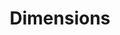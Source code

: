 ---
bigquery: https://console.cloud.google.com/bigquery?p=covid-19-dimensions-ai&page=table&d=data&t=publications
contributors: Digital Science, https://www.digital-science.com/
cost: Free for personal, non-commercial use.
description: Dimensions contains more than 100 million publications, ranging from
  articles published in scholarly journals, books and book chapters, to preprints
  and conference proceedings. All publications are contextualized with linked data
  sets, funding, publications, patents, clinical trials, and policy documents. You
  can also view associated categories, funders, institutions, and researcher profiles.
documentation: https://docs.dimensions.ai/bigquery/index.html
last_edit: 04/09/2022, 18:49:36
location: https://www.dimensions.ai/products/free/
maintained_by: Digital Science, https://www.digital-science.com/
schema_fields:
- publication_year
- original_abstract
- arxiv_id
- original_assignee_orgs
- acronym
- end_year
- start_year
- family_count
- relationships
- date_modified
- linkout
- mesh_headings
- conference
- description
- funder_org_acronyms
- categories
- concepts
- date_imported_gbq
- associated_publication_arxiv_id
- resulting_publication_ids
- acknowledgements
- category_sdg
- gender
- license
- email_address
- category_icrp_cso
- mesh_terms
- family_id
- date_online
- conditions
- funding_gbp
- original_assignee
- patent_ids
- resulting_publication_doi
- filing_date
- research_orgs
- funding_cad
- research_org_state_codes
- reference_ids
- proceedings_title
- associated_publication_id
- jurisdiction
- legal_status
- external_ids
- associated_publication_pmid
- active_years
- funding_chf
- organisation_details
- category_hrcs_hc
- funding_usd
- types
- pmcid
- isbn
- publisher
- pmid
- type
- created_date
- filing_status
- current_assignee_orgs
- category_for
- citation_string
- category_icrp_ct
- journal
- source_id
- abstract
- research_org_state_names
- kind
- repository_name
- funder_org
- research_org_countries
- book_title
- original_title
- original_assignee_countries
- research_org_cities
- associated_publication_doi
- expiration_date
- funding_nzd
- supporting_grant_ids
- investigators
- funder_orgs
- acronyms
- cited_by_ids
- granted_date
- application_number
- funding_currency
- language
- associated_grant_ids
- funding_details
- category_rcdc
- inventor_names
- funder_countries
- cpc
- parent_id
- filing_year
- funding_cny
- priority_year
- grant_number
- date_normal
- funder_org_state_codes
- research_org_country_names
- publication_ids
- date_inserted
- authors
- funding_jpy
- assignee_countries
- legal_events
- start_date
- citations_count
- research_org_city_names
- address
- funding_aud
- issue
- name
- id
- established
- book_series_title
- assignee_orgs
- current_assignee
- phase
- ipcr
- labels
- repository_url
- category_hra
- citations
- end_date
- status
- priority_date
- open_access_categories
- doi
- current_assignee_countries
- category_uoa
- category_hrcs_rac
- wikipedia_url
- metrics
- editors
- pages
- family_members_ids
- journal_lists
- researcher_ids
- funding_amount
- aliases
- open_access_categories_v2
- eisbn
- date_print
- expiration_year
- category_bra
- granted_year
- foa_number
- registry
- altmetrics
- subtitles
- embargo_date
- title
- links
- funder_org_cities
- funding_eur
- volume
- date
- clinical_trial_ids
- year
- funder_org_countries
- publication_date
- interventions
- repository_id
- brief_title
shortname: dimensions
tags:
- scholarly literature
- patents
- funding
- clinical trials
- academic profiles
terms_of_use: 'Use of both the Dimensions COVID-19 dataset and full Dimensions dataset
  are subject to the Dimensions Terms of use: https://www.dimensions.ai/policies-terms-legal '
title: Dimensions
uuid: dcff88bd-fe6b-4fdb-8159-809bf9d7bc1c
---